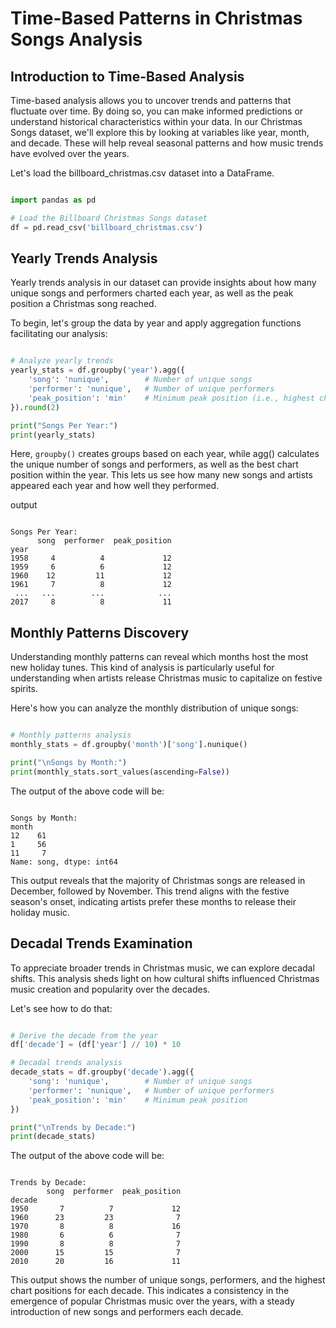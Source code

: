 # Time-Based Patterns in Christmas Songs Analysis

## Introduction to Time-Based Analysis

Time-based analysis allows you to uncover trends and patterns that fluctuate over time. By doing so, you can make informed predictions or understand historical characteristics within your data. In our Christmas Songs dataset, we'll explore this by looking at variables like year, month, and decade. These will help reveal seasonal patterns and how music trends have evolved over the years.

Let's load the billboard_christmas.csv dataset into a DataFrame.

```Python

import pandas as pd

# Load the Billboard Christmas Songs dataset
df = pd.read_csv('billboard_christmas.csv')
```

## Yearly Trends Analysis

Yearly trends analysis in our dataset can provide insights about how many unique songs and performers charted each year, as well as the peak position a Christmas song reached.

To begin, let's group the data by year and apply aggregation functions facilitating our analysis:

```Python

# Analyze yearly trends
yearly_stats = df.groupby('year').agg({
    'song': 'nunique',        # Number of unique songs
    'performer': 'nunique',   # Number of unique performers
    'peak_position': 'min'    # Minimum peak position (i.e., highest charted)
}).round(2)

print("Songs Per Year:")
print(yearly_stats)
```
Here, `groupby()` creates groups based on each year, while agg() calculates the unique number of songs and performers, as well as the best chart position within the year. This lets us see how many new songs and artists appeared each year and how well they performed.

output

```Plain text

Songs Per Year:
      song  performer  peak_position
year                                
1958     4          4             12
1959     6          6             12
1960    12         11             12
1961     7          8             12
 ...   ...        ...            ...
2017     8          8             11

```
## Monthly Patterns Discovery

Understanding monthly patterns can reveal which months host the most new holiday tunes. This kind of analysis is particularly useful for understanding when artists release Christmas music to capitalize on festive spirits.

Here's how you can analyze the monthly distribution of unique songs:

```Python

# Monthly patterns analysis
monthly_stats = df.groupby('month')['song'].nunique()

print("\nSongs by Month:")
print(monthly_stats.sort_values(ascending=False))
```
The output of the above code will be:

```Plain text

Songs by Month:
month
12    61
1     56
11     7
Name: song, dtype: int64
```
This output reveals that the majority of Christmas songs are released in December, followed by November. This trend aligns with the festive season's onset, indicating artists prefer these months to release their holiday music.

## Decadal Trends Examination

To appreciate broader trends in Christmas music, we can explore decadal shifts. This analysis sheds light on how cultural shifts influenced Christmas music creation and popularity over the decades.

Let's see how to do that:

```Python

# Derive the decade from the year
df['decade'] = (df['year'] // 10) * 10

# Decadal trends analysis
decade_stats = df.groupby('decade').agg({
    'song': 'nunique',        # Number of unique songs
    'performer': 'nunique',   # Number of unique performers
    'peak_position': 'min'    # Minimum peak position
})

print("\nTrends by Decade:")
print(decade_stats)
```
The output of the above code will be:

```Plain text

Trends by Decade:
        song  performer  peak_position
decade                                
1950       7          7             12
1960      23         23              7
1970       8          8             16
1980       6          6              7
1990       8          8              7
2000      15         15              7
2010      20         16             11
```

This output shows the number of unique songs, performers, and the highest chart positions for each decade. This indicates a consistency in the emergence of popular Christmas music over the years, with a steady introduction of new songs and performers each decade.
